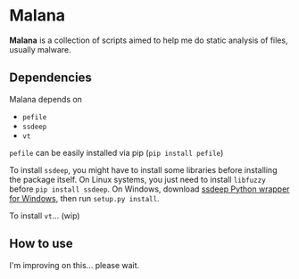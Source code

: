 
# Malana
**Malana** is a collection of scripts aimed to help me do static analysis of files, usually malware.

## Dependencies
Malana depends on
- `pefile`
- `ssdeep`
- `vt`

`pefile` can be easily installed via pip (`pip install pefile`)

To install `ssdeep`, you might have to install some libraries before installing the package itself. On Linux systems,  you just need to install `libfuzzy` before `pip install ssdeep`. On Windows, download [ssdeep Python wrapper for Windows](https://github.com/MacDue/ssdeep-windows-32_64), then run `setup.py install`.

To install `vt`... (wip)

## How to use
I'm improving on this... please wait.
